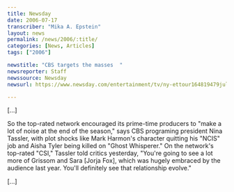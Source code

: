 ```yaml
---
title: Newsday
date: 2006-07-17
transcriber: "Mika A. Epstein"
layout: news
permalink: /news/2006/:title/
categories: [News, Articles]
tags: ["2006"]

newstitle: "CBS targets the masses  "
newsreporter: Staff
newssource: Newsday
newsurl: https://www.newsday.com/entertainment/tv/ny-ettour164819479jul16,0,2337581.story?coll=ny-television-print

---
```


[...]

So the top-rated network encouraged its prime-time producers to "make a lot of noise at the end of the season," says CBS programing president Nina Tassler, with plot shocks like Mark Harmon's character quitting his "NCIS" job and Aisha Tyler being killed on "Ghost Whisperer." On the network's top-rated "CSI," Tassler told critics yesterday, "You're going to see a lot more of Grissom and Sara [Jorja Fox], which was hugely embraced by the audience last year. You'll definitely see that relationship evolve."

[...]
